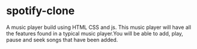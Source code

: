 # spotify-clone
A music player build using HTML CSS and js. This music player will have all the features found in a typical music player.You will be able to add, play, pause and seek songs that have been added. 
